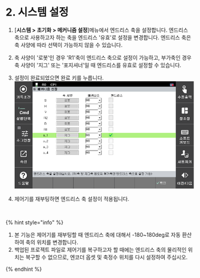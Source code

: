 ﻿# 2. 시스템 설정

1.	[**시스템 > 초기화 > 메커니즘 설정**]메뉴에서 엔드리스 축을 설정합니다. 엔드리스 축으로 사용하고자 하는 축을 엔드리스 '유효'로 설정을 변경합니다. 엔드리스 축은 축 사양에 따라 선택이 가능하지 않을 수 있습니다. 

2.	축 사양이 '로봇'인 경우 'R1'축이 엔드리스 축으로 설정이 가능하고, 부가축인 경우 축 사양이 '지그' 또는 '포지셔너'일 때 엔드리스를 유효로 설정할 수 있습니다.

3.	설정이 완료되었으면 완료 키를 누릅니다.<br>
![](../_assets/image_2.png)

4.	제어기를 재부팅하면 엔드리스 축 설정이 적용됩니다.

<br>

{% hint style="info" %} 
1.	본 기능은 제어기를 재부팅할 때 엔드리스 축에 대해서 -180~180deg로 자동 환산하여 축의 위치를 변경합니다.
2.	백업된 프로젝트 파일로 제어기를 복구하고자 할 때에는 엔드리스 축의 물리적인 위치는 복구할 수 없으므로, 엔코더 옵셋 및 축정수 위치를 다시 설정하여 주십시오.

{% endhint %}
